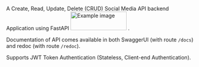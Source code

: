 A Create, Read, Update, Delete (CRUD) Social Media API backend Application using FastAPI <img src="https://upload.wikimedia.org/wikiversity/en/thumb/8/8c/FastAPI_logo.png/800px-FastAPI_logo.png" alt="Example image" width="150" height="50">
.

Documentation of API comes available in both SwaggerUI (with route `/docs`) and redoc (with route `/redoc`).

Supports JWT Token Authentication (Stateless, Client-end Authentication).



